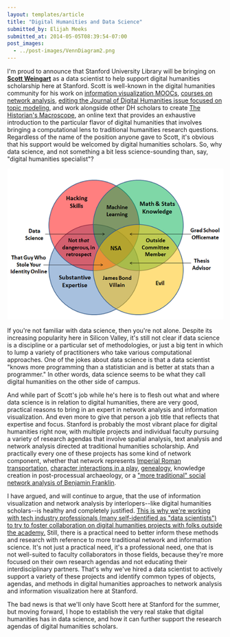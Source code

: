```yaml
---
layout: templates/article
title: "Digital Humanities and Data Science"
submitted_by: Elijah Meeks
submitted_at: 2014-05-05T08:39:54-07:00
post_images:
  - ../post-images/VennDiagram2.png
---
```


I'm proud to announce that Stanford University Library will be bringing on **[Scott Weingart](http://www.scottbot.net/HIAL/?page_id=22226)** as a data scientist to help support digital humanities scholarship here at Stanford. Scott is well-known in the digital humanities community for his work on [information visualization MOOCs](http://ivmooc.cns.iu.edu/), [courses on network analysis](http://dhsi.org/courses.php), [editing the Journal of Digital Humanities issue focused on topic modeling](http://journalofdigitalhumanities.org/2-1/dh-contribution-to-topic-modeling/), and work alongside other DH scholars to create [The Historian's Macroscope](http://www.themacroscope.org/), an online text that provides an exhaustive introduction to the particular flavor of digital humanities that involves bringing a computational lens to traditional humanities research questions. Regardless of the name of the position anyone gave to Scott, it's obvious that his support would be welcomed by digital humanities scholars. So, why data science, and not something a bit less science-sounding than, say, "digital humanities specialist"?


[![](../post-images/VennDiagram2.png)](http://joelgrus.com/2013/06/09/post-prism-data-science-venn-diagram/)


If you're not familiar with data science, then you're not alone. Despite its increasing popularity here in Silicon Valley, it's still not clear if data science is a discipline or a particular set of methodologies, or just a big tent in which to lump a variety of practitioners who take various computational approaches. One of the jokes about data science is that a data scientist "knows more programming than a statistician and is better at stats than a programmer." In other words, data science seems to be what they call digital humanities on the other side of campus.


And while part of Scott's job while he's here is to flesh out what and where data science is in relation to digital humanities, there are very good, practical reasons to bring in an expert in network analysis and information visualization. And even more to give that person a job title that reflects that expertise and focus. Stanford is probably the most vibrant place for digital humanities right now, with multiple projects and individual faculty pursuing a variety of research agendas that involve spatial analysis, text analysis and network analysis directed at traditional humanities scholarship. And practically every one of these projects has some kind of network component, whether that network represents [Imperial Roman transportation](http://orbis.stanford.edu/v2/), [character interactions in a play](http://litlab.stanford.edu/?page_id=13), [genealogy](http://kindred.stanford.edu), knowledge creation in post-processual archaeology, or a ["more traditional" social network analysis of Benjamin Franklin](http://shc.stanford.edu/workshop/meetings/social-network-benjamin-franklin-printer).


I have argued, and will continue to argue, that the use of information visualization and network analysis by interlopers--like digital humanities scholars--is healthy and completely justified. [This is why we're working with tech industry professionals (many self-identified as "data scientists") to try to foster collaboration on digital humanities projects with folks outside the academy.](http://www.meetup.com/BayAreaDH/) Still, there is a practical need to better inform these methods and research with reference to more traditional network and information science. It's not just a practical need, it's a professional need, one that is not well-suited to faculty collaborators in those fields, because they're more focused on their own research agendas and not educating their interdisciplinary partners. That's why we've hired a data scientist to actively support a variety of these projects and identify common types of objects, agendas, and methods in digital humanities approaches to network analysis and information visualization here at Stanford.


The bad news is that we'll only have Scott here at Stanford for the summer, but moving forward, I hope to establish the very real stake that digital humanities has in data science, and how it can further support the research agendas of digital humanities scholars.





